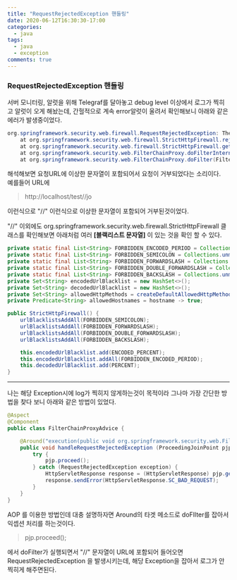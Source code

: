 ```yaml
---
title: "RequestRejectedException 핸들링"
date: 2020-06-12T16:30:30-17:00
categories:
  - java
tags:
  - java
  - exception
comments: true
---
```


### RequestRejectedException 핸들링

서버 모니터링, 알럿을 위해 Telegraf를 달아놓고 debug level 이상에서 로그가 찍히고 알럿이 오게 해놨는데,
간헐적으로 계속 error알럿이 울려서 확인해보니 아래와 같은 에러가 발생중이었다.

```java
org.springframework.security.web.firewall.RequestRejectedException: The request was rejected because the URL contained a potentially malicious String "//"
	at org.springframework.security.web.firewall.StrictHttpFirewall.rejectedBlacklistedUrls(StrictHttpFirewall.java:369) ~[spring-security-web-5.2.4.RELEASE.jar:5.2.4.RELEASE]
	at org.springframework.security.web.firewall.StrictHttpFirewall.getFirewalledRequest(StrictHttpFirewall.java:336) ~[spring-security-web-5.2.4.RELEASE.jar:5.2.4.RELEASE]
	at org.springframework.security.web.FilterChainProxy.doFilterInternal(FilterChainProxy.java:194) ~[spring-security-web-5.2.4.RELEASE.jar:5.2.4.RELEASE]
	at org.springframework.security.web.FilterChainProxy.doFilter(FilterChainProxy.java:178) ~[spring-security-web-5.2.4.RELEASE.jar:5.2.4.RELEASE]
```

해석해보면 요청URL에 이상한 문자열이 포함되어서 요청이 거부되었다는 소리이다.  
예를들어  URL에

> http://localhost/test//jo

이런식으로 "//" 이런식으로 이상한 문자열이 포함되어 거부된것이었다.

"//" 이외에도 org.springframework.security.web.firewall.StrictHttpFirewall 클래스를 확인해보면 아래처럼 여러 **[블랙리스트 문자열]** 이 있는 것을 확인 할 수 있다.

```java
private static final List<String> FORBIDDEN_ENCODED_PERIOD = Collections.unmodifiableList(Arrays.asList("%2e", "%2E"));
private static final List<String> FORBIDDEN_SEMICOLON = Collections.unmodifiableList(Arrays.asList(";", "%3b", "%3B"));
private static final List<String> FORBIDDEN_FORWARDSLASH = Collections.unmodifiableList(Arrays.asList("%2f", "%2F"));
private static final List<String> FORBIDDEN_DOUBLE_FORWARDSLASH = Collections.unmodifiableList(Arrays.asList("//", "%2f%2f", "%2f%2F", "%2F%2f", "%2F%2F"));
private static final List<String> FORBIDDEN_BACKSLASH = Collections.unmodifiableList(Arrays.asList("\\", "%5c", "%5C"));
private Set<String> encodedUrlBlacklist = new HashSet<>();
private Set<String> decodedUrlBlacklist = new HashSet<>();
private Set<String> allowedHttpMethods = createDefaultAllowedHttpMethods();
private Predicate<String> allowedHostnames = hostname -> true;

public StrictHttpFirewall() {
	urlBlacklistsAddAll(FORBIDDEN_SEMICOLON);
	urlBlacklistsAddAll(FORBIDDEN_FORWARDSLASH);
	urlBlacklistsAddAll(FORBIDDEN_DOUBLE_FORWARDSLASH);
	urlBlacklistsAddAll(FORBIDDEN_BACKSLASH);

	this.encodedUrlBlacklist.add(ENCODED_PERCENT);
	this.encodedUrlBlacklist.addAll(FORBIDDEN_ENCODED_PERIOD);
	this.decodedUrlBlacklist.add(PERCENT);
}
```

---

나는 해당 Exception시에 log가 찍히지 않게하는것이 목적이라
그나마 가장 간단한 방법을 찾다 보니 아래와 같은 방법이 있었다.

```java
@Aspect
@Component
public class FilterChainProxyAdvice {

    @Around("execution(public void org.springframework.security.web.FilterChainProxy.doFilter(..))")
    public void handleRequestRejectedException (ProceedingJoinPoint pjp) throws Throwable {
        try {
            pjp.proceed();
        } catch (RequestRejectedException exception) {
            HttpServletResponse response = (HttpServletResponse) pjp.getArgs()[1];
            response.sendError(HttpServletResponse.SC_BAD_REQUEST);
        }
    }
}
```

AOP 를 이용한 방법인데
대충 설명하자면 Around의 타겟 메소드로 doFIlter를 잡아서 익셉션 처리를 하는것이다.

> pjp.proceed();

에서 doFilter가 실행되면서 "//" 문자열이 URL에 포함되어 들어오면 RequestRejectedException 을 발생시키는데, 해당 Exception을 잡아서 로그가 안찍히게 해주면된다.
